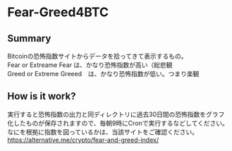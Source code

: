 # Fear-Greed4BTC
## Summary
Bitcoinの恐怖指数サイトからデータを拾ってきて表示するもの。  
Fear or Extreame Fear は、かなり恐怖指数が高い（総悲観  
Greed or Extreme Greeed　は、かなり恐怖指数が低い。つまり楽観  

## How is it work?
実行すると恐怖指数の出力と同ディレクトリに過去30日間の恐怖指数をグラフ化したものが保存されますので、毎朝9時にCronで実行するなどしてください。
なにを根拠に指数を図っているかは、当該サイトをご確認ください。
https://alternative.me/crypto/fear-and-greed-index/
